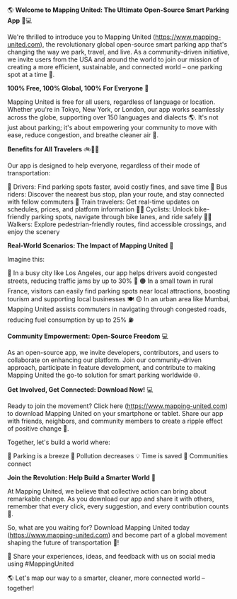 🌎 **Welcome to Mapping United: The Ultimate Open-Source Smart Parking App** 🚗💻

We're thrilled to introduce you to Mapping United (https://www.mapping-united.com), the revolutionary global open-source smart parking app that's changing the way we park, travel, and live. As a community-driven initiative, we invite users from the USA and around the world to join our mission of creating a more efficient, sustainable, and connected world – one parking spot at a time 🌟.

**100% Free, 100% Global, 100% For Everyone** 🌈

Mapping United is free for all users, regardless of language or location. Whether you're in Tokyo, New York, or London, our app works seamlessly across the globe, supporting over 150 languages and dialects 🌎. It's not just about parking; it's about empowering your community to move with ease, reduce congestion, and breathe cleaner air 🌿.

**Benefits for All Travelers** 🚲🚌🚂

Our app is designed to help everyone, regardless of their mode of transportation:

🚗 Drivers: Find parking spots faster, avoid costly fines, and save time
🚌 Bus riders: Discover the nearest bus stop, plan your route, and stay connected with fellow commuters
🚂 Train travelers: Get real-time updates on schedules, prices, and platform information
🚴‍♀️ Cyclists: Unlock bike-friendly parking spots, navigate through bike lanes, and ride safely
🏃‍♂️ Walkers: Explore pedestrian-friendly routes, find accessible crossings, and enjoy the scenery

**Real-World Scenarios: The Impact of Mapping United** 🌆

Imagine this:

🔴 In a busy city like Los Angeles, our app helps drivers avoid congested streets, reducing traffic jams by up to 30% 🚗
🟠 In a small town in rural France, visitors can easily find parking spots near local attractions, boosting tourism and supporting local businesses 🍽️
🟡 In an urban area like Mumbai, Mapping United assists commuters in navigating through congested roads, reducing fuel consumption by up to 25% ⛽️

**Community Empowerment: Open-Source Freedom** 💻

As an open-source app, we invite developers, contributors, and users to collaborate on enhancing our platform. Join our community-driven approach, participate in feature development, and contribute to making Mapping United the go-to solution for smart parking worldwide 🌐.

**Get Involved, Get Connected: Download Now!** 💻

Ready to join the movement? Click here (https://www.mapping-united.com) to download Mapping United on your smartphone or tablet. Share our app with friends, neighbors, and community members to create a ripple effect of positive change 🌊.

Together, let's build a world where:

🚗 Parking is a breeze
🌿 Pollution decreases
💡 Time is saved
💬 Communities connect

**Join the Revolution: Help Build a Smarter World** 🌟

At Mapping United, we believe that collective action can bring about remarkable change. As you download our app and share it with others, remember that every click, every suggestion, and every contribution counts 🔗.

So, what are you waiting for? Download Mapping United today (https://www.mapping-united.com) and become part of a global movement shaping the future of transportation 🚀!

💬 Share your experiences, ideas, and feedback with us on social media using #MappingUnited

🌎 Let's map our way to a smarter, cleaner, more connected world – together!